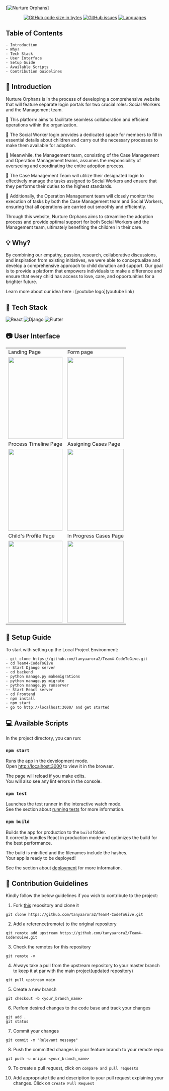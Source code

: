 [![Nurture Orphans](https://github.com/tanyaarora2/Team4-CodeToGive/preview/)]

<div align="center">

[![GitHub code size in bytes](https://img.shields.io/github/languages/code-size/tanyaarora2/Team4-CodeToGive?logo=github&style=for-the-badge)](https://github.com/tanyaarora2/) 
[![GitHub issues](https://img.shields.io/github/issues/tanyaarora2/Team4-CodeToGive?style=for-the-badge)](https://GitHub.com/tanyaarora2/Team4-CodeToGive/issues/)
[![Languages](https://img.shields.io/github/languages/count/tanyaarora2/Team4-CodeToGive?style=for-the-badge)](https://github.com/tanyaarora2/Team4-CodeToGive)

    
</div>

## Table of Contents
    - Introduction 
    - Why?
    - Tech Stack
    - User Interface
    - Setup Guide
    - Available Scripts
    - Contribution Guidelines
    
      
## 💛 Introduction 
Nurture Orphans is in the process of developing a comprehensive website that will feature separate login portals for two crucial roles: Social Workers and the Management team. 

📌 This platform aims to facilitate seamless collaboration and efficient operations within the organization. 

📌 The Social Worker login provides a dedicated space for members to fill in essential details about children and carry out the necessary processes to make them available for adoption. 

📌 Meanwhile, the Management team, consisting of the Case Management and Operation Management teams, assumes the responsibility of overseeing and coordinating the entire adoption process. 

📌 The Case Management Team will utilize their designated login to effectively manage the tasks assigned to Social Workers and ensure that they performs their duties to the highest standards. 

📌 Additionally, the Operation Management team will closely monitor the execution of tasks by both the Case Management team and Social Workers, ensuring that all operations are carried out smoothly and efficiently. 

Through this website, Nurture Orphans aims to streamline the adoption process and provide optimal support for both Social Workers and the Management team, ultimately benefiting the children in their care.

## 💡 Why?
By combining our empathy, passion, research, collaborative discussions, and inspiration from existing initiatives, we were able to conceptualize and develop a comprehensive approach to child donation and support. Our goal is to provide a platform that empowers individuals to make a difference and ensure that every child has access to love, care, and opportunities for a brighter future.

Learn more about our idea here : [youtube logo](youtube link)

## 📍 Tech Stack

![React](https://img.shields.io/badge/react-%2320232a.svg?style=for-the-badge&logo=react&logoColor=%2361DAFB) ![Django](https://img.shields.io/badge/django-%2320232a.svg?style=for-the-badge&logo=django&logoColor=green) ![Flutter](https://img.shields.io/badge/flutter-F7DF1E?style=for-the-badge&logo=flutter&logoColor=black)

## 📷 User Interface

<table>
  <tr>
   <td>Landing Page</td>
   <td>Form page</td>
   </tr>
  <tr>
    <td><img src="" width=100% height=260></td>
    <td><img src="" width=100% height=260></td>
  </tr>
  <tr>
   <td>Process Timeline Page</td>
   <td>Assigning Cases Page</td>
   </tr>
  <tr>
    <td><img src="" width=100% height=260></td>
    <td><img src="" width=100% height=260></td>
  </tr>
  <tr>
   <td>Child's Profile Page</td>
   <td>In Progress Cases Page</td>
   </tr>
  <tr>
    <td><img src="" width=100% height=260></td>
    <td><img src="" width=100% height=260></td>
  </tr>
</table>


## 🔨 Setup Guide

To start with setting up the Local Project Environment:

```shell
- git clone https://github.com/tanyaarora2/Team4-CodeToGive.git
- cd Team4-CodeToGive
-- Start Django server
- cd backend
- python manage.py makemigrations
- python manage.py migrate
- python manage.py runserver
-- Start React server
- cd Frontend
- npm install
- npm start
- go to http://localhost:3000/ and get started
```

## 💻 Available Scripts

In the project directory, you can run:

### `npm start`

Runs the app in the development mode.\
Open [http://localhost:3000](http://localhost:3000) to view it in the browser.

The page will reload if you make edits.\
You will also see any lint errors in the console.

### `npm test`

Launches the test runner in the interactive watch mode.\
See the section about [running tests](https://facebook.github.io/create-react-app/docs/running-tests) for more information.

### `npm build`

Builds the app for production to the `build` folder.\
It correctly bundles React in production mode and optimizes the build for the best performance.

The build is minified and the filenames include the hashes.\
Your app is ready to be deployed!

See the section about [deployment](https://facebook.github.io/create-react-app/docs/deployment) for more information.

## 🤝 Contribution Guidelines 

Kindly follow the below guidelines if you wish to contribute to the project:

1. Fork [this](https://github.com/tanyaarora2/Team4-CodeToGive) repository and clone it

```
git clone https://github.com/tanyaarora2/Team4-CodeToGive.git
```

2. Add a reference(remote) to the original repository

```
git remote add upstream https://github.com/tanyaarora2/Team4-CodeToGive.git
```

3. Check the remotes for this repository

```
git remote -v
```

4. Always take a pull from the upstream repository to your master branch to keep it at par with the main project(updated repository)

```
git pull upstream main
```

5. Create a new branch

```
git checkout -b <your_branch_name>
```

6. Perfom desired changes to the code base and track your changes 

```
git add .
git status
```

7. Commit your changes

```
git commit -m "Relevant message"
```

8. Push the committed changes in your feature branch to your remote repo

```
git push -u origin <your_branch_name>
```

9. To create a pull request, click on `compare and pull requests`

10. Add appropriate title and description to your pull request explaining your changes. Click on `Create Pull Request`

<!-- ## 📜 License -->

<!-- END doctoc generated TOC please keep comment here to allow auto update -->
   
   
